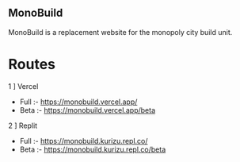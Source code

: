 ## MonoBuild
MonoBuild is a replacement website for the monopoly city build unit.

# Routes
1 ] Vercel
- Full :- https://monobuild.vercel.app/
- Beta :- https://monobuild.vercel.app/beta

2 ] Replit
- Full :- https://monobuild.kurizu.repl.co/
- Beta :- https://monobuild.kurizu.repl.co/beta